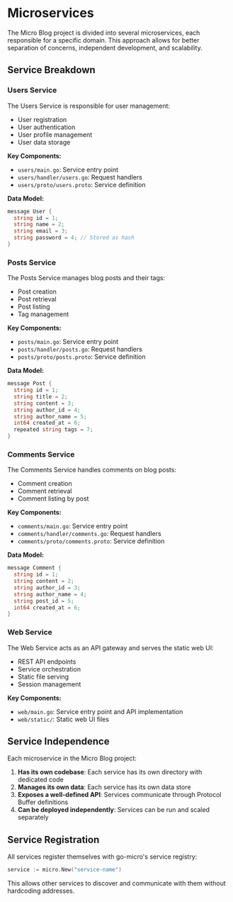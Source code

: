 # Microservices

The Micro Blog project is divided into several microservices, each responsible for a specific domain. This approach allows for better separation of concerns, independent development, and scalability.

## Service Breakdown

### Users Service

The Users Service is responsible for user management:

- User registration
- User authentication
- User profile management
- User data storage

**Key Components:**
- `users/main.go`: Service entry point
- `users/handler/users.go`: Request handlers
- `users/proto/users.proto`: Service definition

**Data Model:**
```go
message User {
  string id = 1;
  string name = 2;
  string email = 3;
  string password = 4; // Stored as hash
}
```

### Posts Service

The Posts Service manages blog posts and their tags:

- Post creation
- Post retrieval
- Post listing
- Tag management

**Key Components:**
- `posts/main.go`: Service entry point
- `posts/handler/posts.go`: Request handlers
- `posts/proto/posts.proto`: Service definition

**Data Model:**
```go
message Post {
  string id = 1;
  string title = 2;
  string content = 3;
  string author_id = 4;
  string author_name = 5;
  int64 created_at = 6;
  repeated string tags = 7;
}
```

### Comments Service

The Comments Service handles comments on blog posts:

- Comment creation
- Comment retrieval
- Comment listing by post

**Key Components:**
- `comments/main.go`: Service entry point
- `comments/handler/comments.go`: Request handlers
- `comments/proto/comments.proto`: Service definition

**Data Model:**
```go
message Comment {
  string id = 1;
  string content = 2;
  string author_id = 3;
  string author_name = 4;
  string post_id = 5;
  int64 created_at = 6;
}
```

### Web Service

The Web Service acts as an API gateway and serves the static web UI:

- REST API endpoints
- Service orchestration
- Static file serving
- Session management

**Key Components:**
- `web/main.go`: Service entry point and API implementation
- `web/static/`: Static web UI files

## Service Independence

Each microservice in the Micro Blog project:

1. **Has its own codebase**: Each service has its own directory with dedicated code
2. **Manages its own data**: Each service has its own data store
3. **Exposes a well-defined API**: Services communicate through Protocol Buffer definitions
4. **Can be deployed independently**: Services can be run and scaled separately

## Service Registration

All services register themselves with go-micro's service registry:

```go
service := micro.New("service-name")
```

This allows other services to discover and communicate with them without hardcoding addresses.
